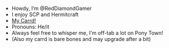 - Howdy, I’m @RedDiamondGamer
- I enjoy SCP and Hermitcraft
- [My Carrd!](https://reddiamondgamer.carrd.co/)
- Pronouns: He/it
- Always feel free to whisper me, I'm off-tab a lot on Pony Town!
- (Also my carrd is bare bones and may upgrade after a bit)

<!---
RedDiamondGamer/RedDiamondGamer is a ✨ special ✨ repository because its `README.md` (this file) appears on your GitHub profile.
You can click the Preview link to take a look at your changes.
--->
